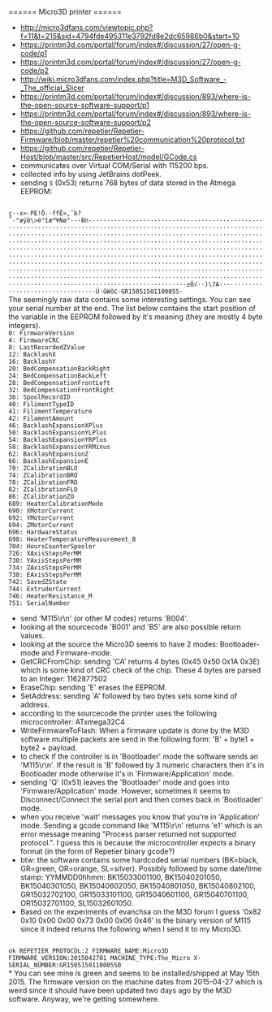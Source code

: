 ====== Micro3D printer ======
* http://micro3dfans.com/viewtopic.php?f=11&t=215&sid=4794fde495311e3792fd8e2dc65986b0&start=10
* https://printm3d.com/portal/forum/index#/discussion/27/open-g-code/p1
* https://printm3d.com/portal/forum/index#/discussion/27/open-g-code/p2
* http://wiki.micro3dfans.com/index.php?title=M3D_Software_-_The_official_Slicer
* https://printm3d.com/portal/forum/index#/discussion/893/where-is-the-open-source-software-support/p1
* https://printm3d.com/portal/forum/index#/discussion/893/where-is-the-open-source-software-support/p2
* https://github.com/repetier/Repetier-Firmware/blob/master/repetier%20communication%20protocol.txt
* https://github.com/repetier/Repetier-Host/blob/master/src/RepetierHost/model/GCode.cs
* communicates over Virtual COM/Serial with 115200 bps.
* collected info by using JetBrains dotPeek.
* sending `S` (0x53) returns 768 bytes of data stored in the Atmega EEPROM:
<code>
ç··x>·PE!Ô··ffÊ>‚ˇb?ˆ·°æÿ8\>é"îæ™¥Nø"···Bn·················································································································································································································································································································································································································································································································································································································································································±Ó√··)\7A····································Ù·ûWôC·GR15051501100055·
</code>
The seemingly raw data contains some interesting settings. You can see your serial number at the end. The list below contains the start position of the variable in the EEPROM followed by it's meaning (they are mostly 4 byte integers).
<code>
0: FirmwareVersion
4: FirmwareCRC
8: LastRecordedZValue
12: BacklashX
16: BacklashY
20: BedCompensationBackRight
24: BedCompensationBackLeft
28: BedCompensationFrontLeft
32: BedCompensationFrontRight
36: SpoolRecordID
40: FilimentTypeID
41: FilimentTemperature
42: FilamentAmount
46: BacklashExpansionXPlus
50: BacklashExpansionYLPlus
54: BacklashExpansionYRPlus
58: BacklashExpansionYRMinus
62: BacklashExpansionZ
66: BacklashExpansionE
70: ZCalibrationBLO
74: ZCalibrationBRO
78: ZCalibrationFRO
82: ZCalibrationFLO
86: ZCalibrationZO
689: HeaterCalibrationMode
690: XMotorCurrent
692: YMotorCurrent
694: ZMotorCurrent
696: HardwareStatus
698: HeaterTemperatureMeasurement_B
704: HoursCounterSpooler
726: XAxisStepsPerMM
730: YAxisStepsPerMM
734: ZAxisStepsPerMM
738: EAxisStepsPerMM
742: SavedZState
744: ExtruderCurrent
746: HeaterResistance_M
751: SerialNumber
</code>

* send 'M115\r\n' (or other M codes) returns 'B004'.
* looking at the sourcecode 'B001' and 'B5' are also possible return values.
* looking at the source the Micro3D seems to have 2 modes: Bootloader-mode and Firmware-mode.
* GetCRCFromChip: sending 'CA' returns 4 bytes (0x45 0x50 0x1A 0x3E) which is some kind of CRC check of the chip. These 4 bytes are parsed to an Integer: 1162877502
* EraseChip: sending 'E' erases the EEPROM.
* SetAddress: sending 'A' followed by two bytes sets some kind of address.
* according to the sourcecode the printer uses the following microcontroller: ATxmega32C4
* WriteFirmwareToFlash: When a firmware update is done by the M3D software multiple packets are send in the following form: 'B' + byte1 + byte2 + payload.
* to check if the controller is in 'Bootloader' mode the software sends an 'M115\r\n'. If the result is 'B' followed by 3 numeric characters then it's in Bootloader mode otherwise it's in 'Firmware/Application' mode.
* sending 'Q' (0x51) leaves the 'Bootloader' mode and goes into 'Firmware/Application' mode. However, sometimes it seems to Disconnect/Connect the serial port and then comes back in 'Bootloader' mode.
* when you receive 'wait' messages you know that you're in 'Application' mode. Sending a gcode command like 'M115\r\n' returns 'e1' which is an error message meaning "Process parser returned not supported protocol.". I guess this is because the microcontroller expects a binary format (in the form of Repetier binary gcode?)
* btw: the software contains some hardcoded serial numbers (BK=black, GR=green, OR=orange, SL=silver). Possibly followed by some date/time stamp: YYMMDD0hhmm: BK15033001100, BK15040201050, BK15040301050, BK15040602050, BK15040801050, BK15040802100, GR15032702100, GR15033101100, GR15040601100, GR15040701100, OR15032701100, SL15032601050.
* Based on the experiments of evanchsa on the M3D forum I guess '0x82 0x10 0x00 0x00 0x73 0x00 0x06 0x46' is the binary version of M115 since it indeed returns the following when I send it to my Micro3D.
<code>
ok REPETIER_PROTOCOL:2 FIRMWARE_NAME:Micro3D FIRMWARE_VERSION:2015042701 MACHINE_TYPE:The_Micro X-SERIAL_NUMBER:GR150515011000550
</code>
* You can see mine is green and seems to be installed/shipped at May 15th 2015. The firmware version on the machine dates from 2015-04-27 which is weird since it should have been updated two days ago by the M3D software. Anyway, we're getting somewhere.
